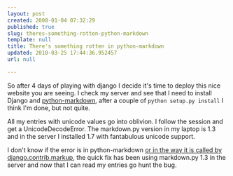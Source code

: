 ```yaml
---
layout: post
created: 2008-01-04 07:32:29
published: true
slug: theres-something-rotten-python-markdown
template: null
title: There's something rotten in python-markdown
updated: 2010-03-25 17:44:36.952457
url: null

---
```


So after 4 days of playing with django I decide it's time to deploy this nice website you are seeing. I check my server and see that I need to install Django and [python-markdown][0], after a couple of `python setup.py install` I think I'm done, but not quite.

All my entries with unicode values go into oblivion. I follow the session and get a UnicodeDecodeError. The markdown.py version in my laptop is 1.3 and in the server I installed 1.7 with fantabulous unicode support.

I don't know if the error is in python-markdown [or in the way it is called by django.contrib.markup][1], the quick fix has been using markdown.py 1.3 in the server and now that I can read my entries go hunt the bug.

[0]: http://sourceforge.net/projects/python-markdown/
[1]: http://www.freewisdom.org/projects/python-markdown/Using_as_a_Module
